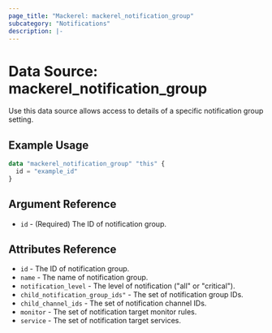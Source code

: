 ```yaml
---
page_title: "Mackerel: mackerel_notification_group"
subcategory: "Notifications"
description: |-
---
```


# Data Source: mackerel_notification_group

Use this data source allows access to details of a specific notification group setting.

## Example Usage

```terraform
data "mackerel_notification_group" "this" {
  id = "example_id"
}
```

## Argument Reference

* `id` - (Required) The ID of notification group.

## Attributes Reference

* `id` - The ID of notification group.
* `name` - The name of notification group.
* `notification_level` - The level of notification ("all" or "critical").
* `child_notification_group_ids"` - The set of notification group IDs.
* `child_channel_ids` -  The set of notification channel IDs.
* `monitor` - The set of notification target monitor rules.
* `service` - The set of notification target services.
